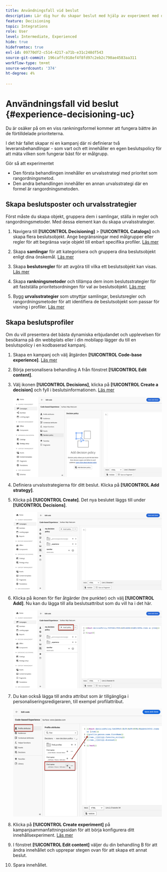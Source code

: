 ```yaml
---
title: Användningsfall vid beslut
description: Lär dig hur du skapar beslut med hjälp av experiment med den kodbaserade kanalen
feature: Decisioning
topic: Integrations
role: User
level: Intermediate, Experienced
hide: true
hidefromtoc: true
exl-id: 09770df2-c514-4217-a71b-e31c248df543
source-git-commit: 196caffc918ef4f8fd97c2eb2c790ae4583aa311
workflow-type: tm+mt
source-wordcount: '374'
ht-degree: 4%

---
```


# Användningsfall vid beslut {#experience-decisioning-uc}

Du är osäker på om en viss rankningsformel kommer att fungera bättre än de förtilldelade prioriteterna.

I det här fallet skapar ni en kampanj där ni definierar två leveransbehandlingar - som vart och ett innehåller en egen beslutspolicy för att mäta vilken som fungerar bäst för er målgrupp.

Gör så att experimentet

* Den första behandlingen innehåller en urvalsstrategi med prioritet som rangordningsmetod.
* Den andra behandlingen innehåller en annan urvalsstrategi där en formel är rangordningsmetoden.


## Skapa beslutsposter och urvalsstrategier

Först måste du skapa objekt, gruppera dem i samlingar, ställa in regler och rangordningsmetoder. Med dessa element kan du skapa urvalsstrategier.

1. Navigera till **[!UICONTROL Decisioning]** > **[!UICONTROL Catalogs]** och skapa flera beslutsobjekt. Ange begränsningar med målgrupper eller regler för att begränsa varje objekt till enbart specifika profiler. [Läs mer](items.md)

   <!--
   1. From the items list, click the **[!UICONTROL Edit schema]** button  and edit the custom attributes if needed. [Learn how to work with catalogs](catalogs.md)-->

1. Skapa **samlingar** för att kategorisera och gruppera dina beslutsobjekt enligt dina önskemål. [Läs mer](collections.md)

1. Skapa **beslutsregler** för att avgöra till vilka ett beslutsobjekt kan visas. [Läs mer](rules.md)

1. Skapa **rankningsmetoder** och tillämpa dem inom beslutsstrategier för att fastställa prioritetsordningen för val av beslutsobjekt. [Läs mer](ranking.md)

1. Bygg **urvalsstrategier** som utnyttjar samlingar, beslutsregler och rangordningsmetoder för att identifiera de beslutsobjekt som passar för visning i profiler. [Läs mer](selection-strategies.md)

## Skapa beslutsprofiler

Om du vill presentera det bästa dynamiska erbjudandet och upplevelsen för besökarna på din webbplats eller i din mobilapp lägger du till en beslutspolicy i en kodbaserad kampanj.

<!--Define two delivery treatments each containing a different decision policy.-->

1. Skapa en kampanj och välj åtgärden **[!UICONTROL Code-base experience]**. [Läs mer](../code-based/create-code-based.md)

1. Börja personalisera behandling A från fönstret **[!UICONTROL Edit content]**.

1. Välj ikonen **[!UICONTROL Decisions]**, klicka på **[!UICONTROL Create a decision]** och fyll i beslutsinformationen. [Läs mer](create-decision.md)

   ![](assets/decision-code-based-create.png)

1. Definiera urvalsstrategierna för ditt beslut. Klicka på **[!UICONTROL Add strategy]**.

1. Klicka på **[!UICONTROL Create]**. Det nya beslutet läggs till under **[!UICONTROL Decisions]**.

   ![](assets/decision-code-based-decision-added.png)

1. Klicka på ikonen för fler åtgärder (tre punkter) och välj **[!UICONTROL Add]**. Nu kan du lägga till alla beslutsattribut som du vill ha i det här.

   ![](assets/decision-code-based-add-decision.png)

1. Du kan också lägga till andra attribut som är tillgängliga i personaliseringsredigeraren, till exempel profilattribut.

   ![](assets/decision-code-based-decision-profile-attribute.png)

1. Klicka på **[!UICONTROL Create experiment]** på kampanjsammanfattningssidan för att börja konfigurera ditt innehållsexperiment. [Läs mer](../content-management/content-experiment.md)

1. I fönstret **[!UICONTROL Edit content]** väljer du din behandling B för att ändra innehållet och upprepar stegen ovan för att skapa ett annat beslut.

1. Spara innehållet.
